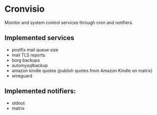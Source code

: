 # Cronvisio

Monitor and system control services through cron and notifiers.

## Implemented services

- postfix mail queue size
- mail TLS reports
- borg backups
- automysqlbackup
- amazon kindle quotes (publish quotes from Amazon Kindle on matrix)
- wireguard

## Implemented notifiers:

- stdout
- matrix

